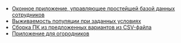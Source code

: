 - [Оконное приложение, управляющее простейшей базой данных сотрудников](employees/)
- [Выживаемость популяции при заданных условиях](small-and-simple-programs-in-qt/peoples-survival-qt)
- [Сборка ПК из предложенных вариантов из CSV-файла](small-and-simple-programs-in-qt/computer-assembly-qt)
- [Приложение для огородников](small-and-simple-programs-in-qt/dacha-qt)

